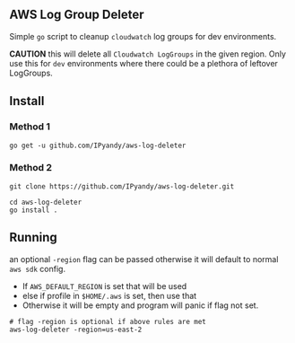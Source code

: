 ## AWS Log Group Deleter

Simple `go` script to cleanup `cloudwatch` log groups for dev environments.

**CAUTION** this will delete all `Cloudwatch LogGroups` in the given region. Only use this for `dev` environments where there could be a plethora of leftover LogGroups.

## Install

### Method 1

```shell
go get -u github.com/IPyandy/aws-log-deleter
```

### Method 2

```shell
git clone https://github.com/IPyandy/aws-log-deleter.git

cd aws-log-deleter
go install .
```

## Running

an optional `-region` flag can be passed otherwise it will default to normal `aws sdk` config.

- If `AWS_DEFAULT_REGION` is set that will be used
- else if profile in `$HOME/.aws` is set, then use that
- Otherwise it will be empty and program will panic if flag not set.

```shell
# flag -region is optional if above rules are met
aws-log-deleter -region=us-east-2
```
